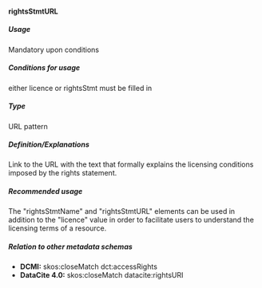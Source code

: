 #### rightsStmtURL
##### Usage
Mandatory upon conditions
##### Conditions for usage
either licence or rightsStmt must be filled in
##### Type
URL pattern
##### Definition/Explanations
Link to the URL with the text that formally explains the licensing conditions imposed by the rights statement.
##### Recommended usage
The "rightsStmtName" and "rightsStmtURL" elements can be used in addition to the "licence" value in order to facilitate users to understand the licensing terms of a resource.
##### Relation to other metadata schemas
* **DCMI:** skos:closeMatch dct:accessRights
* **DataCite 4.0:** skos:closeMatch datacite:rightsURI
